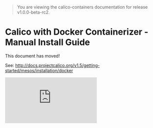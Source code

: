 > You are viewing the calico-containers documentation for release v1.0.0-beta-rc2.

# Calico with Docker Containerizer - Manual Install Guide

This document has moved!

See: http://docs.projectcalico.org/v1.5/getting-started/mesos/installation/docker

[![Analytics](https://calico-ga-beacon.appspot.com/UA-52125893-3/calico-containers/docs/mesos/ManualInstallCalicoDockerContainerizer.md?pixel)](https://github.com/igrigorik/ga-beacon)
